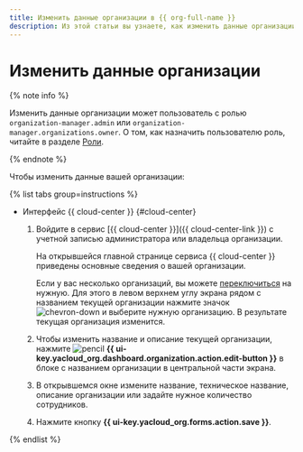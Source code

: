 ```yaml
---
title: Изменить данные организации в {{ org-full-name }}
description: Из этой статьи вы узнаете, как изменить данные организации в {{ org-name }}.
---
```


# Изменить данные организации

{% note info %}

Изменить данные организации может пользователь с ролью `organization-manager.admin` или `organization-manager.organizations.owner`. О том, как назначить пользователю роль, читайте в разделе [Роли](../security/index.md#admin).

{% endnote %}

Чтобы изменить данные вашей организации:

{% list tabs group=instructions %}

- Интерфейс {{ cloud-center }} {#cloud-center}

  1. Войдите в сервис [{{ cloud-center }}]({{ cloud-center-link }}) с учетной записью администратора или владельца организации.

      На открывшейся главной странице сервиса {{ cloud-center }} приведены основные сведения о вашей организации.

      Если у вас несколько организаций, вы можете [переключиться](./manage-organizations.md#switch-to-another-org) на нужную. Для этого в левом верхнем углу экрана рядом с названием текущей организации нажмите значок ![chevron-down](../../_assets/console-icons/chevron-down.svg) и выберите нужную организацию. В результате текущая организация изменится.
  
  1. Чтобы изменить название и описание текущей организации, нажмите ![pencil](../../_assets/console-icons/pencil.svg) **{{ ui-key.yacloud_org.dashboard.organization.action.edit-button }}** в блоке с названием организации в центральной части экрана.

  1. В открывшемся окне измените название, техническое название, описание организации или задайте нужное количество сотрудников.

  1. Нажмите кнопку **{{ ui-key.yacloud_org.forms.action.save }}**.

{% endlist %}